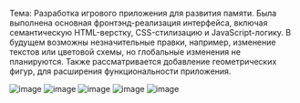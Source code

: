 Тема: Разработка игрового приложения для развития памяти.
Была выполнена основная фронтэнд-реализация интерфейса, включая семантическую HTML-верстку, CSS-стилизацию и JavaScript-логику. В будущем возможны незначительные правки, например, изменение текстов или цветовой схемы, но глобальные изменения не планируются. Также рассматривается добавление геометрических фигур, для расширения функциональности приложения.

![image](https://github.com/user-attachments/assets/87b2480c-4719-421e-9b79-0398699a4fbe)
![image](https://github.com/user-attachments/assets/189ba610-bde7-4f7d-b6d0-d7a8d719e08e)
![image](https://github.com/user-attachments/assets/91a84863-97aa-4acb-9e5e-4b4fdd17d140)
![image](https://github.com/user-attachments/assets/5943feb0-8cbd-4ce7-885c-e8cbddd61285)
![image](https://github.com/user-attachments/assets/ffcdcfd8-d6e1-4040-a583-193e413b864c)
